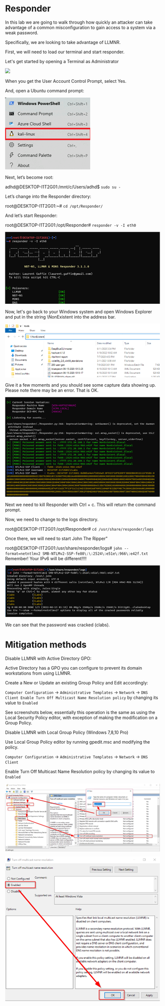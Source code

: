 

# Responder

In this lab we are going to walk through how quickly an attacker can take advantage of a common misconfiguration to gain access to a system via a weak password.

Specifically, we are looking to take advantage of LLMNR.  

First, we will need to load our terminal and start responder.

Let's get started by opening a Terminal as Administrator

![](attachments/Clipboard_2020-06-12-10-36-44.png)

When you get the User Account Control Prompt, select Yes.

And, open a Ubuntu command prompt:

![](../AppLocker/attachments/Clipboard_2020-06-17-08-32-51.png)

Next, let’s become root:

adhd@DESKTOP-I1T2G01:/mnt/c/Users/adhd$ `sudo su -`

Let’s change into the Responder directory:

root@DESKTOP-I1T2G01:~# `cd /opt/Responder/`

And let’s start Responder:

root@DESKTOP-I1T2G01:/opt/Responder# `responder -v -I eth0`

![](attachments/responder-on.png)

Now, let's go back to your Windows system and open Windows Explorer and put in the string \\NonExistent into the address bar.

![](attachments/Non-Existent.png)

Give it a few moments and you should see some capture data showing up.  Please note there may be an error.  That is OK.

![](attachments/responder-hash.png)

Next we need to kill Responder with Ctrl + c.  This will return the command prompt. 

Now, we need to change to the logs directory.

root@DESKTOP-I1T2G01:/opt/Responder# `cd /usr/share/responder/logs`

Once there, we will need to start John The Ripper"

root@DESKTOP-I1T2G01:/usr/share/responder/logs# `john --format=netntlmv2 SMB-NTLMv2-SSP-fe80\:\:2524\:e51e\:966\:e42f.txt`
Remember!  Your IPv6 will be different!!!!

![](attachments/john.png)

We can see that the password was cracked (clabs).

# Mitigation methods

Disable LLMNR with Active Directory GPO:

Active Directory has a GPO you can configure to prevent its domain workstations from using LLMNR.

Create a New or Update an existing Group Policy and Edit accordingly:

`Computer Configuration` -> `Administrative Templates` -> `Network` -> `DNS Client Enable Turn Off Multicast Name Resolution policy` by changing its value to `Enabled`

See screenshots below, essentially this operation is the same as using the Local Security Policy editor, with exception of making the modification on a Group Policy.

Disable LLMNR with Local Group Policy (Windows 7,8,10 Pro)

Use Local Group Policy editor by running gpedit.msc and modifying the policy.

`Computer Configuration` -> `Administrative Templates` -> `Network` -> `DNS Client`

Enable Turn Off Multicast Name Resolution policy by changing its value to `Enabled`

![](attachments/disable-active-1.png)

![](attachments/disable-active-2.png)
